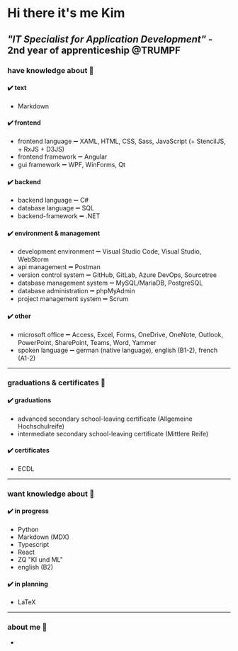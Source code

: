 # Hi there it's me Kim

## ***"IT Specialist for Application Development"*** - 2nd year of apprenticeship @TRUMPF

### have knowledge about 📘

#### ✔️ text

- Markdown

#### ✔️ frontend

- frontend language ➖ XAML, HTML, CSS, Sass, JavaScript (+ StencilJS, + RxJS + D3JS)
- frontend framework ➖ Angular
- gui framework ➖ WPF, WinForms, Qt

#### ✔️ backend

- backend language ➖ C#
- database language ➖ SQL
- backend-framework ➖ .NET

#### ✔️ environment & management

- development environment ➖ Visual Studio Code, Visual Studio, WebStorm
- api management ➖ Postman
- version control system ➖ GitHub, GitLab, Azure DevOps, Sourcetree
- database management system ➖ MySQL/MariaDB, PostgreSQL
- database administration ➖ phpMyAdmin
- project management system ➖ Scrum

#### ✔️ other

- microsoft office ➖ Access, Excel, Forms, OneDrive, OneNote, Outlook, PowerPoint, SharePoint, Teams, Word, Yammer
- spoken language ➖ german (native language), english (B1-2), french (A1-2)

---

### graduations & certificates 📃

#### ✔️ graduations

- advanced secondary school-leaving certificate (Allgemeine Hochschulreife)
- intermediate secondary school-leaving certificate (Mittlere Reife)

#### ✔️ certificates

- ECDL

---
### want knowledge about 📖

#### ✔️ in progress

- Python
- Markdown (MDX)
- Typescript
- React
- ZQ "KI und ML"
- english (B2)

#### ✔️ in planning

- LaTeX

---

### about me 🙋

-
